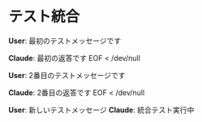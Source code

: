 # テスト統合

**User**:
最初のテストメッセージです

**Claude**:
最初の返答です
EOF < /dev/null

**User**:
2番目のテストメッセージです

**Claude**:
2番目の返答です
EOF < /dev/null

**User**: 新しいテストメッセージ **Claude**: 統合テスト実行中

